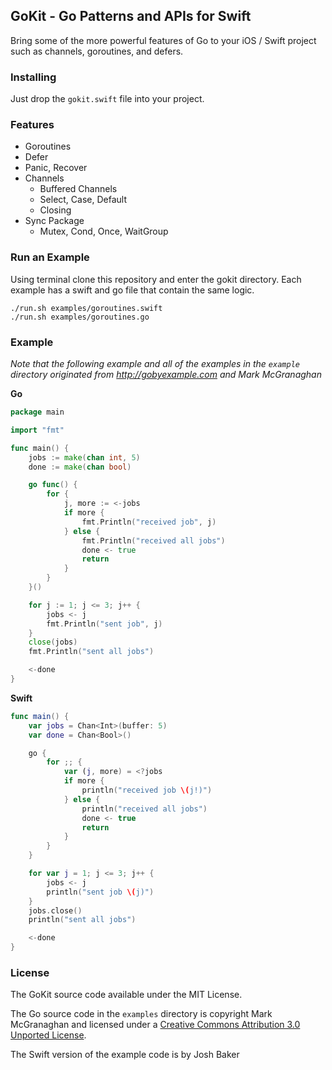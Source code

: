 ## GoKit - Go Patterns and APIs for Swift

Bring some of the more powerful features of Go to your iOS / Swift project such as channels, goroutines, and defers.


### Installing

Just drop the `gokit.swift` file into your project.

### Features

- Goroutines
- Defer
- Panic, Recover
- Channels
	- Buffered Channels
	- Select, Case, Default
	- Closing
- Sync Package
	- Mutex, Cond, Once, WaitGroup


### Run an Example

Using terminal clone this repository and enter the gokit directory.
Each example has a swift and go file that contain the same logic.

```
./run.sh examples/goroutines.swift
./run.sh examples/goroutines.go
```


### Example

*Note that the following example and all of the examples in the `example` directory originated from http://gobyexample.com and Mark McGranaghan*

**Go**

```go
package main

import "fmt"

func main() {
	jobs := make(chan int, 5)
	done := make(chan bool)

	go func() {
		for {
			j, more := <-jobs
			if more {
				fmt.Println("received job", j)
			} else {
				fmt.Println("received all jobs")
				done <- true
				return
			}
		}
	}()

	for j := 1; j <= 3; j++ {
		jobs <- j
		fmt.Println("sent job", j)
	}
	close(jobs)
	fmt.Println("sent all jobs")

	<-done
}
```

**Swift**

```swift
func main() {
	var jobs = Chan<Int>(buffer: 5)
	var done = Chan<Bool>()

	go {
		for ;; {
			var (j, more) = <?jobs
			if more {
				println("received job \(j!)")
			} else {
				println("received all jobs")
				done <- true
				return
			}
		}
	}

	for var j = 1; j <= 3; j++ {
		jobs <- j
		println("sent job \(j)")
	}
	jobs.close()
	println("sent all jobs")

	<-done
}

```


### License

The GoKit source code available under the MIT License.

The Go source code in the `examples` directory is copyright Mark McGranaghan and licensed under a
[Creative Commons Attribution 3.0 Unported License](http://creativecommons.org/licenses/by/3.0/).

The Swift version of the example code is by Josh Baker
